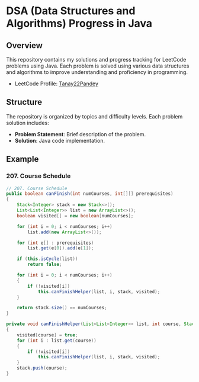 # DSA (Data Structures and Algorithms) Progress in Java

## Overview

This repository contains my solutions and progress tracking for LeetCode problems using Java. Each problem is solved using various data structures and algorithms to improve understanding and proficiency in programming.
- LeetCode Profile: [Tanay22Pandey](https://leetcode.com/u/tanay22pandey/)

## Structure

The repository is organized by topics and difficulty levels. Each problem solution includes:

- **Problem Statement**: Brief description of the problem.
- **Solution**: Java code implementation.

## Example

### 207. Course Schedule

```java
// 207. Course Schedule
public boolean canFinish(int numCourses, int[][] prerequisites)
{
    Stack<Integer> stack = new Stack<>();
    List<List<Integer>> list = new ArrayList<>();
    boolean visited[] = new boolean[numCourses];

    for (int i = 0; i < numCourses; i++)
        list.add(new ArrayList<>());

    for (int e[] : prerequisites)
        list.get(e[0]).add(e[1]);

    if (this.isCycle(list))
        return false;

    for (int i = 0; i < numCourses; i++)
    {
        if (!visited[i])
            this.canFinishHelper(list, i, stack, visited);
    }

    return stack.size() == numCourses;
}

private void canFinishHelper(List<List<Integer>> list, int course, Stack<Integer> stack, boolean[] visited)
{
    visited[course] = true;
    for (int i : list.get(course))
    {
        if (!visited[i])
            this.canFinishHelper(list, i, stack, visited);
    }
    stack.push(course);
}
